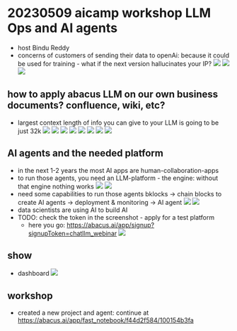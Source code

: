 # 20230509 aicamp workshop LLM Ops and AI agents
* host Bindu Reddy
* concerns of customers of sending their data to openAi: because it could be used for training - what if the next version hallucinates your IP?
![](img00.png)
![](img01.png)
![](img02.png)
## how to apply abacus LLM on our own business documents? confluence, wiki, etc?
* largest context length of info you can give to your LLM is going to be just 32k
![](img03.png)
![](img04.png)
![](img05.png)
![](img06.png)
![](img07.png)
![](img08.png)
![](img09.png)
![](img10.png)

## AI agents and the needed platform
* in the next 1-2 years the most AI apps are human-collaboration-apps
* to run those agents, you need an LLM-platform - the engine: without that engine nothing works
![](img11.png)
![](img12.png)
* need some capabilities to run those agents bklocks -> chain blocks to create AI agents -> deployment & monitoring -> AI agent
![](img13.png)
![](img14.png)
* data scientists are using AI to build AI
* TODO: check the token in the screenshot - apply for a test platform
  * here you go: https://abacus.ai/app/signup?signupToken=chatllm_webinar
![](img15.png)

## show
* dashboard
![](img16.png)

## workshop
* created a new project and agent: continue at https://abacus.ai/app/fast_notebook/f44d2f584/100154b3fa

